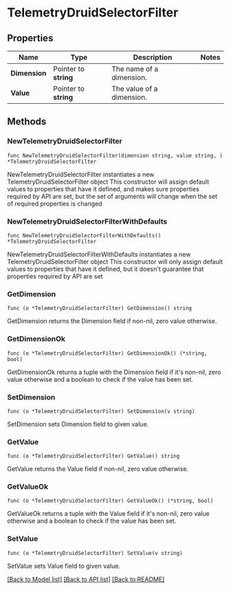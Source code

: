 # TelemetryDruidSelectorFilter

## Properties

Name | Type | Description | Notes
------------ | ------------- | ------------- | -------------
**Dimension** | Pointer to **string** | The name of a dimension. | 
**Value** | Pointer to **string** | The value of a dimension. | 

## Methods

### NewTelemetryDruidSelectorFilter

`func NewTelemetryDruidSelectorFilter(dimension string, value string, ) *TelemetryDruidSelectorFilter`

NewTelemetryDruidSelectorFilter instantiates a new TelemetryDruidSelectorFilter object
This constructor will assign default values to properties that have it defined,
and makes sure properties required by API are set, but the set of arguments
will change when the set of required properties is changed

### NewTelemetryDruidSelectorFilterWithDefaults

`func NewTelemetryDruidSelectorFilterWithDefaults() *TelemetryDruidSelectorFilter`

NewTelemetryDruidSelectorFilterWithDefaults instantiates a new TelemetryDruidSelectorFilter object
This constructor will only assign default values to properties that have it defined,
but it doesn't guarantee that properties required by API are set

### GetDimension

`func (o *TelemetryDruidSelectorFilter) GetDimension() string`

GetDimension returns the Dimension field if non-nil, zero value otherwise.

### GetDimensionOk

`func (o *TelemetryDruidSelectorFilter) GetDimensionOk() (*string, bool)`

GetDimensionOk returns a tuple with the Dimension field if it's non-nil, zero value otherwise
and a boolean to check if the value has been set.

### SetDimension

`func (o *TelemetryDruidSelectorFilter) SetDimension(v string)`

SetDimension sets Dimension field to given value.


### GetValue

`func (o *TelemetryDruidSelectorFilter) GetValue() string`

GetValue returns the Value field if non-nil, zero value otherwise.

### GetValueOk

`func (o *TelemetryDruidSelectorFilter) GetValueOk() (*string, bool)`

GetValueOk returns a tuple with the Value field if it's non-nil, zero value otherwise
and a boolean to check if the value has been set.

### SetValue

`func (o *TelemetryDruidSelectorFilter) SetValue(v string)`

SetValue sets Value field to given value.



[[Back to Model list]](../README.md#documentation-for-models) [[Back to API list]](../README.md#documentation-for-api-endpoints) [[Back to README]](../README.md)


